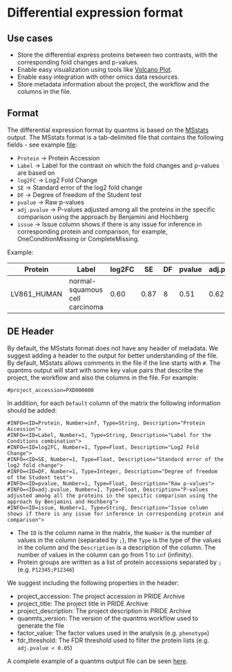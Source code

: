 # Differential expression format

## Use cases

- Store the differential express proteins between two contrasts,  with the corresponding fold changes and p-values. 
- Enable easy visualization using tools like [Volcano Plot](https://en.wikipedia.org/wiki/Volcano_plot_(statistics)).
- Enable easy integration with other omics data resources. 
- Store metadata information about the project, the workflow and the columns in the file.

## Format

The differential expression format by quantms is based on the [MSstats](https://msstats.org/wp-content/uploads/2017/01/MSstats_v3.7.3_manual.pdf) output. The MSstats format is a tab-delimited file that contains the following fields - see example [file](include/PXD004683.csv):

- `Protein` -> Protein Accession
- `Label` -> Label for the contrast on which the fold changes and p-values are based on
- `log2FC` -> Log2 Fold Change	
- `SE` -> Standard error of the log2 fold change 	
- `DF` -> Degree of freedom of the Student test	
- `pvalue`	-> Raw p-values
- `adj.pvalue`	->  P-values adjusted among all the proteins in the specific comparison using the approach by Benjamini and Hochberg
- `issue` -> Issue column shows if there is any issue for inference in corresponding protein and comparison, for example, OneConditionMissing or CompleteMissing. 

Example: 

| Protein    | Label                          | log2FC | SE | DF | pvalue | adj.pvalue | issue |
| ---------  |--------------------------------| ------ | -- | -- | ------ | ---------- |-------|
|LV861_HUMAN | normal-squamous cell carcinoma | 0.60   | 0.87 | 8  | 0.51   | 0.62       | NA  |

## DE Header 

By default, the MSstats format does not have any header of metadata. We suggest adding a header to the output for better understanding of the file. By default, MSstats allows comments in the file if the line starts with `#`. The quantms output will start with some key value pairs that describe the project, the workflow and also the columns in the file. For example: 

`#project_accession=PXD000000`

In addition, for each `Default` column of the matrix the following information should be added: 

```
#INFO=<ID=Protein, Number=inf, Type=String, Description="Protein Accession">
#INFO=<ID=Label, Number=1, Type=String, Description="Label for the Conditions combination">
#INFO=<ID=log2FC, Number=1, Type=Float, Description="Log2 Fold Change">
#INFO=<ID=SE, Number=1, Type=Float, Description="Standard error of the log2 fold change">
#INFO=<ID=DF, Number=1, Type=Integer, Description="Degree of freedom of the Student test">
#INFO=<ID=pvalue, Number=1, Type=Float, Description="Raw p-values">
#INFO=<ID=adj.pvalue, Number=1, Type=Float, Description="P-values adjusted among all the proteins in the specific comparison using the approach by Benjamini and Hochberg">
#INFO=<ID=issue, Number=1, Type=String, Description="Issue column shows if there is any issue for inference in corresponding protein and comparison">
```

- The `ID` is the column name in the matrix, the `Number` is the number of values in the column (separated by `;`), the `Type` is the type of the values in the column and the `Description` is a description of the column. The number of values in the column can go from 1 to `inf` (infinity).
- Protein groups are written as a list of protein accessions separated by `;` (e.g. `P12345;P12346`) 

We suggest including the following properties in the header: 

- project_accession: The project accession in PRIDE Archive
- project_title: The project title in PRIDE Archive
- project_description: The project description in PRIDE Archive
- quanmts_version: The version of the quantms workflow used to generate the file
- factor_value: The factor values used in the analysis (e.g. `phenotype`)
- fdr_threshold: The FDR threshold used to filter the protein lists (e.g. `adj.pvalue < 0.05`)


A complete example of a quantms output file can be seen [here](include/PXD004683-quantms.csv).



